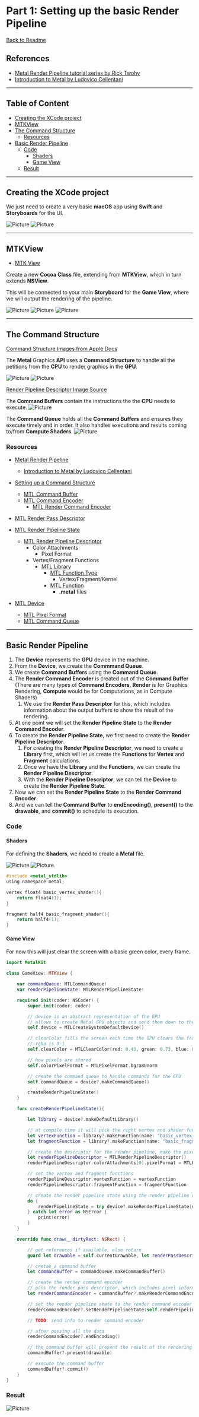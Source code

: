 # Part 1: Setting up the basic Render Pipeline

[Back to Readme](../../README.md)

## References

- [Metal Render Pipeline tutorial series by Rick Twohy](https://www.youtube.com/playlist?list=PLEXt1-oJUa4BVgjZt9tK2MhV_DW7PVDsg)
- [Introduction to Metal by Ludovico Cellentani](https://lcellentani.github.io/post/metal_introduction/)

---

## Table of Content

- [Creating the XCode project](#creating-the-xcode-project)
- [MTKView](#mtkview)
- [The Command Structure](#the-command-structure)
  - [Resources](#resources)
- [Basic Render Pipeline](#basic-render-pipeline)
  - [Code](#code)
    - [Shaders](#shaders)
    - [Game View](#game-view)
  - [Result](#result)

---

## Creating the XCode project

We just need to create a very basic **macOS** app using **Swift** and **Storyboards** for the UI.

![Picture](./1.jpg)
![Picture](./2.jpg)

---

## MTKView

- [MTK View](https://developer.apple.com/documentation/metalkit/mtkview)

Create a new **Cocoa Class** file, extending from **MTKView**, which in turn extends **NSView**.

This will be connected to your main **Storyboard** for the **Game View**, where we will output the rendering of the pipeline.

![Picture](./3.jpg)
![Picture](./4.jpg)
![Picture](./5.jpg)

---

## The Command Structure

[Command Structure Images from Apple Docs](https://developer.apple.com/documentation/metal/gpu_devices_and_work_submission/setting_up_a_command_structure)

The **Metal** Graphics **API** uses a **Command Structure** to handle all the petitions from the **CPU** to render graphics in the **GPU**.

![Picture](./6.png)
![Picture](./9.jpg)

[Render Pipeline Descriptor Image Source](https://lcellentani.github.io/post/metal_introduction/)

The **Command Buffers** contain the instructions the the **CPU** needs to execute.
![Picture](./7.png)

The **Command Queue** holds all the **Command Buffers** and ensures they execute timely and in order. It also handles executions and results coming to/from **Compute Shaders**.
![Picture](./8.png)

### Resources

- [Metal Render Pipeline](https://developer.apple.com/documentation/metal/using_a_render_pipeline_to_render_primitives)

  - [Introduction to Metal by Ludovico Cellentani](https://lcellentani.github.io/post/metal_introduction/)

- [Setting up a Command Structure](https://developer.apple.com/documentation/metal/gpu_devices_and_work_submission/setting_up_a_command_structure)
  - [MTL Command Buffer](https://developer.apple.com/documentation/metal/mtlcommandbuffer)
  - [MTL Command Encoder](https://developer.apple.com/documentation/metal/mtlcommandencoder)
    - [MTL Render Command Encoder](https://developer.apple.com/documentation/metal/mtlrendercommandencoder)
- [MTL Render Pass Descriptor](https://developer.apple.com/documentation/metal/mtlrenderpassdescriptor)
- [MTL Render Pipeline State](https://developer.apple.com/documentation/metal/mtlrenderpipelinestate)

  - [MTL Render Pipeline Descriptor](https://developer.apple.com/documentation/metal/mtlrenderpipelinedescriptor)
    - Color Attachments
      - Pixel Format
    - Vertex/Fragment Functions
      - [MTL Library](https://developer.apple.com/documentation/metal/mtllibrary)
        - [MTL Function Type](https://developer.apple.com/documentation/metal/mtlfunctiontype)
          - Vertex/Fragment/Kernel
        - [MTL Function](https://developer.apple.com/documentation/metal/mtlfunction)
          - **.metal** files

- [MTL Device](https://developer.apple.com/documentation/metal/mtldevice)
  - [MTL Pixel Format](https://developer.apple.com/documentation/metal/mtlpixelformat)
  - [MTL Command Queue](https://developer.apple.com/documentation/metal/mtlcommandqueue)

---

## Basic Render Pipeline

1. The **Device** represents the **GPU** device in the machine.
1. From the **Device**, we create the **Commmand Queue**.
1. We create **Command Buffers** using the **Command Queue**.
1. The **Render Command Encoder** is created out of the **Command Buffer** (There are many types of **Command Encoders**, **Render** is for Graphics Rendering, **Compute** would be for Computations, as in Compute Shaders)
   1. We use the **Render Pass Descriptor** for this, which includes information about the output buffers to show the result of the rendering.
1. At one point we will set the **Render Pipeline State** to the **Render Command Encoder**.
1. To create the **Render Pipeline State**, we first need to create the **Render Pipeline Descriptor**.
   1. For creating the **Render Pipeline Descriptor**, we need to create a **Library** first, which will let us create the **Functions** for **Vertex** and **Fragment** calculations.
   2. Once we have the **Library** and the **Functions**, we can create the **Render Pipeline Descriptor**.
   3. With the **Render Pipeline Descriptor**, we can tell the **Device** to create the **Render Pipeline State**.
1. Now we can set the **Render Pipeline State** to the **Render Command Encoder**.
1. And we can tell the **Command Buffer** to **endEncoding()**, **present()** to the **drawable**, and **commit()** to schedule its execution.

### Code

#### Shaders

For defining the **Shaders**, we need to create a **Metal** file.

![Picture](./10.jpg)
![Picture](./11.jpg)

```c
#include <metal_stdlib>
using namespace metal;

vertex float4 basic_vertex_shader(){
    return float4(1);
}

fragment half4 basic_fragment_shader(){
    return half4(1);
}
```

#### Game View

For now this will just clear the screen with a basic green color, every frame.

```swift
import MetalKit

class GameView: MTKView {

    var commandQueue: MTLCommandQueue!
    var renderPipelineState: MTLRenderPipelineState!

    required init(coder: NSCoder) {
        super.init(coder: coder)

        // device is an abstract representation of the GPU
        // allows to create Metal GPU objects and send them down to the GPU
        self.device = MTLCreateSystemDefaultDevice()

        // clearColor fills the screen each time the GPU clears the frame (60 times per second at 60 fps)
        // rgba is 0-1
        self.clearColor = MTLClearColor(red: 0.43, green: 0.73, blue: 0.35, alpha: 1.0)

        // how pixels are stored
        self.colorPixelFormat = MTLPixelFormat.bgra8Unorm

        // create the command queue to handle commands for the GPU
        self.commandQueue = device?.makeCommandQueue()

        createRenderPipelineState()
    }

    func createRenderPipelineState(){

        let library = device?.makeDefaultLibrary()

        // at compile time it will pick the right vertex and shader functions by matching the names
        let vertexFunction = library?.makeFunction(name: "basic_vertex_shader")
        let fragmentFunction = library?.makeFunction(name: "basic_fragment_shader")

        // create the descriptor for the render pipeline, make the pixel format match the device
        let renderPipelineDescriptor = MTLRenderPipelineDescriptor()
        renderPipelineDescriptor.colorAttachments[0].pixelFormat = MTLPixelFormat.bgra8Unorm

        // set the vertex and fragment functions
        renderPipelineDescriptor.vertexFunction = vertexFunction
        renderPipelineDescriptor.fragmentFunction = fragmentFunction

        // create the render pipeline state using the render pipeline descriptor
        do {
            renderPipelineState = try device?.makeRenderPipelineState(descriptor: renderPipelineDescriptor)
        } catch let error as NSError {
            print(error)
        }
    }

    override func draw(_ dirtyRect: NSRect) {

        // get references if available, else return
        guard let drawable = self.currentDrawable, let renderPassDescriptor = self.currentRenderPassDescriptor else { return }

        // cretae a command buffer
        let commandBuffer = commandQueue.makeCommandBuffer()

        // create the render command encoder
        // pass the render pass descriptor, which includes pixel information and destination buffers
        let renderCommandEncoder = commandBuffer?.makeRenderCommandEncoder(descriptor: renderPassDescriptor)

        // set the render pipeline state to the render command encoder
        renderCommandEncoder?.setRenderPipelineState(self.renderPipelineState)

        // TODO: send info to render command encoder

        // after passing all the data
        renderCommandEncoder?.endEncoding()

        // the command buffer will present the result of the rendering when it's done
        commandBuffer?.present(drawable)

        // execute the command buffer
        commandBuffer?.commit()
    }
}
```

### Result

![Picture](./12.jpg)
